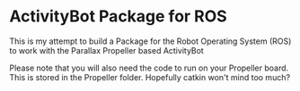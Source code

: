ActivityBot Package for ROS
===========================

This is my attempt to build a Package for the Robot Operating System (ROS) to work with the Parallax Propeller based ActivityBot

Please note that you will also need the code to run on your Propeller board. This is stored in the Propeller folder. Hopefully catkin won't mind too much?

